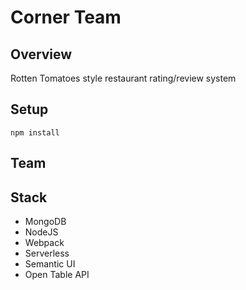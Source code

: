 # Corner Team

## Overview

Rotten Tomatoes style restaurant rating/review system

## Setup

    npm install

## Team

## Stack

- MongoDB
- NodeJS
- Webpack
- Serverless
- Semantic UI
- Open Table API